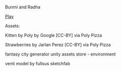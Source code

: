 Bunmi and Radha

[Play](https://radha-cal.github.io/game615-spring2023-07/exercise07/play)


Assets:

Kitten by Poly by Google [CC-BY] via Poly Pizza

Strawberries by Jarlan Perez [CC-BY] via Poly Pizza

fantasy city generator unity assets store - environment

venti model by fullsus sketchfab
